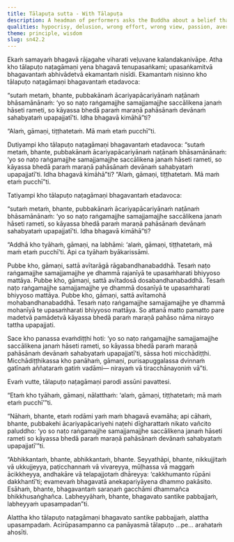 ```yaml
---
title: Tālapuṭa sutta - With Tālapuṭa
description: A headman of performers asks the Buddha about a belief that those who entertain by distortion of truth are reborn among laughing deities. The Buddha explains that such a mind leads to hell, and even holding such a belief is wrong view, resulting in rebirth in hell or the animal realm.
qualities: hypocrisy, delusion, wrong effort, wrong view, passion, aversion
theme: principle, wisdom
slug: sn42.2
---
```


Ekaṁ samayaṁ bhagavā rājagahe viharati veḷuvane kalandakanivāpe. Atha kho tālapuṭo naṭagāmaṇi yena bhagavā tenupasaṅkami; upasaṅkamitvā bhagavantaṁ abhivādetvā ekamantaṁ nisīdi. Ekamantaṁ nisinno kho tālapuṭo naṭagāmaṇi bhagavantaṁ etadavoca:

“sutaṁ metaṁ, bhante, pubbakānaṁ ācariyapācariyānaṁ naṭānaṁ bhāsamānānaṁ: ‘yo so naṭo raṅgamajjhe samajjamajjhe saccālikena janaṁ hāseti rameti, so kāyassa bhedā paraṁ maraṇā pahāsānaṁ devānaṁ sahabyataṁ upapajjatī’ti. Idha bhagavā kimāhā”ti?

“Alaṁ, gāmaṇi, tiṭṭhatetaṁ. Mā maṁ etaṁ pucchī”ti.

Dutiyampi kho tālapuṭo naṭagāmaṇi bhagavantaṁ etadavoca: “sutaṁ metaṁ, bhante, pubbakānaṁ ācariyapācariyānaṁ naṭānaṁ bhāsamānānaṁ: ‘yo so naṭo raṅgamajjhe samajjamajjhe saccālikena janaṁ hāseti rameti, so kāyassa bhedā paraṁ maraṇā pahāsānaṁ devānaṁ sahabyataṁ upapajjatī’ti. Idha bhagavā kimāhā”ti? “Alaṁ, gāmaṇi, tiṭṭhatetaṁ. Mā maṁ etaṁ pucchī”ti.

Tatiyampi kho tālapuṭo naṭagāmaṇi bhagavantaṁ etadavoca:

“sutaṁ metaṁ, bhante, pubbakānaṁ ācariyapācariyānaṁ naṭānaṁ bhāsamānānaṁ: ‘yo so naṭo raṅgamajjhe samajjamajjhe saccālikena janaṁ hāseti rameti, so kāyassa bhedā paraṁ maraṇā pahāsānaṁ devānaṁ sahabyataṁ upapajjatī’ti. Idha bhagavā kimāhā”ti?

“Addhā kho tyāhaṁ, gāmaṇi, na labhāmi: ‘alaṁ, gāmaṇi, tiṭṭhatetaṁ, mā maṁ etaṁ pucchī’ti. Api ca tyāhaṁ byākarissāmi.

Pubbe kho, gāmaṇi, sattā avītarāgā rāgabandhanabaddhā. Tesaṁ naṭo raṅgamajjhe samajjamajjhe ye dhammā rajanīyā te upasaṁharati bhiyyoso mattāya. Pubbe kho, gāmaṇi, sattā avītadosā dosabandhanabaddhā. Tesaṁ naṭo raṅgamajjhe samajjamajjhe ye dhammā dosanīyā te upasaṁharati bhiyyoso mattāya. Pubbe kho, gāmaṇi, sattā avītamohā mohabandhanabaddhā. Tesaṁ naṭo raṅgamajjhe samajjamajjhe ye dhammā mohanīyā te upasaṁharati bhiyyoso mattāya. So attanā matto pamatto pare madetvā pamādetvā kāyassa bhedā paraṁ maraṇā pahāso nāma nirayo tattha upapajjati.

Sace kho panassa evaṁdiṭṭhi hoti: ‘yo so naṭo raṅgamajjhe samajjamajjhe saccālikena janaṁ hāseti rameti, so kāyassa bhedā paraṁ maraṇā pahāsānaṁ devānaṁ sahabyataṁ upapajjatī’ti, sāssa hoti micchādiṭṭhi. Micchādiṭṭhikassa kho panāhaṁ, gāmaṇi, purisapuggalassa dvinnaṁ gatīnaṁ aññataraṁ gatiṁ vadāmi— nirayaṁ vā tiracchānayoniṁ vā”ti.

Evaṁ vutte, tālapuṭo naṭagāmaṇi parodi assūni pavattesi.

“Etaṁ kho tyāhaṁ, gāmaṇi, nālatthaṁ: ‘alaṁ, gāmaṇi, tiṭṭhatetaṁ; mā maṁ etaṁ pucchī’”ti.

“Nāhaṁ, bhante, etaṁ rodāmi yaṁ maṁ bhagavā evamāha; api cāhaṁ, bhante, pubbakehi ācariyapācariyehi naṭehi dīgharattaṁ nikato vañcito paluddho: ‘yo so naṭo raṅgamajjhe samajjamajjhe saccālikena janaṁ hāseti rameti so kāyassa bhedā paraṁ maraṇā pahāsānaṁ devānaṁ sahabyataṁ upapajjatī’”ti.

“Abhikkantaṁ, bhante, abhikkantaṁ, bhante. Seyyathāpi, bhante, nikkujjitaṁ vā ukkujjeyya, paṭicchannaṁ vā vivareyya, mūḷhassa vā maggaṁ ācikkheyya, andhakāre vā telapajjotaṁ dhāreyya: ‘cakkhumanto rūpāni dakkhantī’ti; evamevaṁ bhagavatā anekapariyāyena dhammo pakāsito. Esāhaṁ, bhante, bhagavantaṁ saraṇaṁ gacchāmi dhammañca bhikkhusaṅghañca. Labheyyāhaṁ, bhante, bhagavato santike pabbajjaṁ, labheyyaṁ upasampadan”ti.

Alattha kho tālapuṭo naṭagāmaṇi bhagavato santike pabbajjaṁ, alattha upasampadaṁ. Acirūpasampanno ca panāyasmā tālapuṭo …pe… arahataṁ ahosīti.
